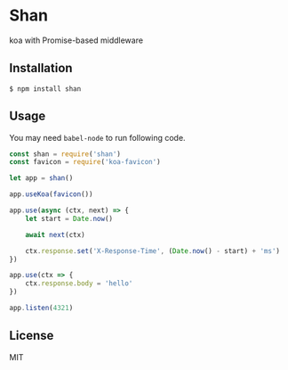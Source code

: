
# Shan

koa with Promise-based middleware

## Installation

```
$ npm install shan
```

## Usage

You may need `babel-node` to run following code.

```js
const shan = require('shan')
const favicon = require('koa-favicon')

let app = shan()

app.useKoa(favicon())

app.use(async (ctx, next) => {
    let start = Date.now()

    await next(ctx)

    ctx.response.set('X-Response-Time', (Date.now() - start) + 'ms')
})

app.use(ctx => {
    ctx.response.body = 'hello'
})

app.listen(4321)
```

## License

MIT
